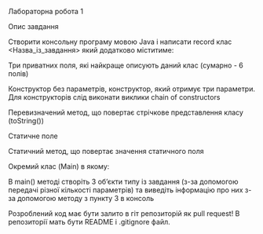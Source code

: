 Лабораторна робота 1

Опис завдання

Створити консольну програму мовою Java і написати record клас <Назва_із_завдання> який додатково міститиме:

Три приватних поля, які найкраще описують даний клас (сумарно - 6 полів)

Конструктор без параметрів, конструктор, який отримує три параметри. Для конструкторів слід виконати виклики chain of constructors

Перевизначений метод, що повертає стрічкове представлення класу (toString())

Статичне поле

Статичний метод, що повертає значення статичного поля

Окремий клас (Main) в якому:

В main() методі створіть 3 об’єкти типу із завдання (з-за допомогою передачі різної кількості параметрів) та виведіть інформацію про них з-за допомогою методу з пункту 3 в консоль

Розроблений код має бути залито в гіт репозиторій як pull request! В репозиторії мать бути README і .gitignore файл.



















